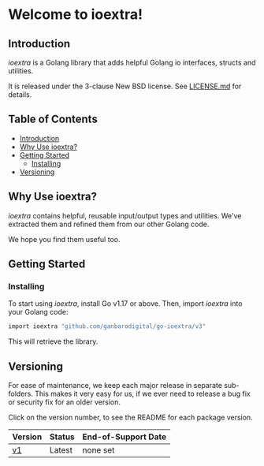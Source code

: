 # Welcome to ioextra!

## Introduction

_ioextra_ is a Golang library that adds helpful Golang io interfaces, structs and utilities.

It is released under the 3-clause New BSD license. See [LICENSE.md](LICENSE.md) for details.

## Table of Contents <!-- omit in toc -->

- [Introduction](#introduction)
- [Why Use ioextra?](#why-use-ioextra)
- [Getting Started](#getting-started)
  - [Installing](#installing)
- [Versioning](#versioning)

## Why Use ioextra?

_ioextra_ contains helpful, reusable input/output types and utilities. We've extracted them and refined them from our other Golang code.

We hope you find them useful too.

## Getting Started

### Installing

To start using _ioextra_, install Go v1.17 or above. Then, import _ioextra_ into your Golang code:

```sh
import ioextra "github.com/ganbarodigital/go-ioextra/v3"
```

This will retrieve the library.

## Versioning

For ease of maintenance, we keep each major release in separate sub-folders. This makes it very easy for us, if we ever need to release a bug fix or security fix for an older version.

Click on the version number, to see the README for each package version.

Version            | Status | End-of-Support Date
-------------------|--------|--------------------
[v1](v1/README.md) | Latest | none set